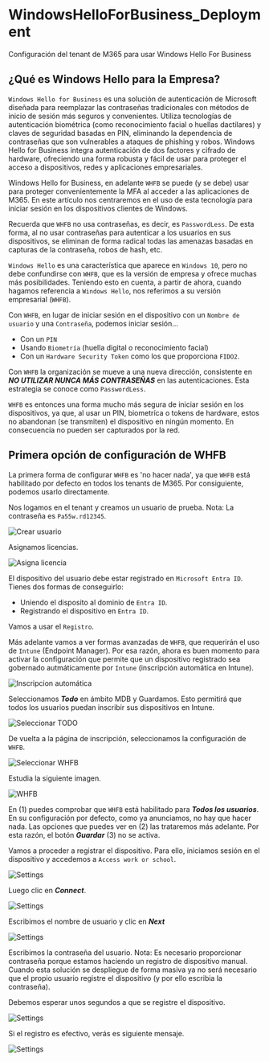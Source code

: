 # WindowsHelloForBusiness_Deployment
Configuración del tenant de M365 para usar Windows Hello For Business

## ¿Qué es Windows Hello para la Empresa?

`Windows Hello for Business` es una solución de autenticación de Microsoft diseñada para reemplazar las contraseñas tradicionales con métodos de inicio de sesión más seguros y convenientes. Utiliza tecnologías de autenticación biométrica (como reconocimiento facial o huellas dactilares) y claves de seguridad basadas en PIN, eliminando la dependencia de contraseñas que son vulnerables a ataques de phishing y robos. Windows Hello for Business integra autenticación de dos factores y cifrado de hardware, ofreciendo una forma robusta y fácil de usar para proteger el acceso a dispositivos, redes y aplicaciones empresariales.

Windows Hello for Business, en adelante `WHFB` se puede (y se debe) usar para proteger convenientemente la MFA al acceder a las aplicaciones de M365. En este artículo nos centraremos en el uso de esta tecnología para iniciar sesión en los dispositivos clientes de Windows. 

Recuerda que `WHFB` no usa contraseñas, es decir, es `PasswordLess`. De esta forma, al no usar contraseñas para autenticar a los usuarios en sus dispositivos, se eliminan de forma radical todas las amenazas basadas en capturas de la contraseña, robos de hash, etc.

`Windows Hello` es una característica que aparece en `Windows 10`, pero no debe confundirse con `WHFB`, que es la versión de empresa y ofrece muchas más posibilidades. Teniendo esto en cuenta, a partir de ahora, cuando hagamos referencia a `Windows Hello`, nos referimos a su versión empresarial (`WHFB`).

Con `WHFB`, en lugar de iniciar sesión en el dispositivo con un `Nombre de usuario` y una `Contraseña`, podemos iniciar sesión...

* Con un `PIN`
* Usando `Biometría` (huella digital o reconocimiento facial)
* Con un `Hardware Security Token` como los que proporciona `FIDO2`.

Con `WHFB` la organización se mueve a una nueva dirección, consistente en ***NO UTILIZAR NUNCA MÁS CONTRASEÑAS*** en las autenticaciones. Esta estrategia se conoce como `PasswordLess`.

`WHFB` es entonces una forma mucho más segura de iniciar sesión en los dispositivos, ya que, al usar un PIN, biometríca o tokens de hardware, estos no abandonan (se transmiten) el dispositivo en ningún momento. En consecuencia no pueden ser capturados por la red.

## Primera opción de configuración de WHFB

La primera forma de configurar `WHFB` es 'no hacer nada', ya que `WHFB` está habilitado por defecto en todos los tenants de M365. Por consiguiente, podemos usarlo directamente.

Nos logamos en el tenant y creamos un usuario de prueba. 
Nota: La contraseña es `Pa55w.rd12345`.

![Crear usuario](./img/202411091137.png)

Asignamos licencias.

![Asigna licencia](./img/202411091141.png)

El dispositivo del usuario debe estar registrado en `Microsoft Entra ID`. Tienes dos formas de conseguirlo:

* Uniendo el disposito al dominio de `Entra ID`.
* Registrando el dispositivo en `Entra ID`.

Vamos a usar el `Registro`. 

Más adelante vamos a ver formas avanzadas de `WHFB`, que requerirán el uso de `Intune` (Endpoint Manager). Por esa razón, ahora es buen momento para activar la configuración que permite que un dispositivo registrado sea gobernado autmáticamente por `Intune` (inscripción automática en Intune).

![Inscripcion automática](./img/202411091158.png)

Seleccionamos ***Todo*** en ámbito MDB y Guardamos. Esto permitirá que todos los usuarios puedan inscribir sus dispositivos en Intune.

![Seleccionar TODO](./img/202411091200.png)

De vuelta a la página de inscripción, seleccionamos la configuración de `WHFB`.

![Seleccionar WHFB](./img/202411091204.png)

Estudia la siguiente imagen.

![WHFB](./img/202411091206.png)

En (1) puedes comprobar que `WHFB` está habilitado para ***Todos los usuarios***. En su configuración por defecto, como ya anunciamos, no hay que hacer nada. Las opciones que puedes ver en (2) las trataremos más adelante. Por esta razón, el botón ***Guardar*** (3) no se activa.

Vamos a proceder a registrar el dispositivo. Para ello, iniciamos sesión en el dispositivo y accedemos a `Access work or school`.

![Settings](./img/202411091214.png)

Luego clic en ***Connect***.

![Settings](./img/202411091215.png)

Escribimos el nombre de usuario y clic en ***Next***

![Settings](./img/202411091217.png)

Escribimos la contraseña del usuario. 
Nota: Es necesario proporcionar contraseña porque estamos haciendo un registro de dispositivo manual. Cuando esta solución se despliegue de forma masiva ya no será necesario que el propio usuario registre el dispositivo (y por ello escribia la contraseña). 

Debemos esperar unos segundos a que se registre el dispositivo.

![Settings](./img/202411091220.png)

Si el registro es efectivo, verás es siguiente mensaje.

![Settings](./img/202411091221.png)














